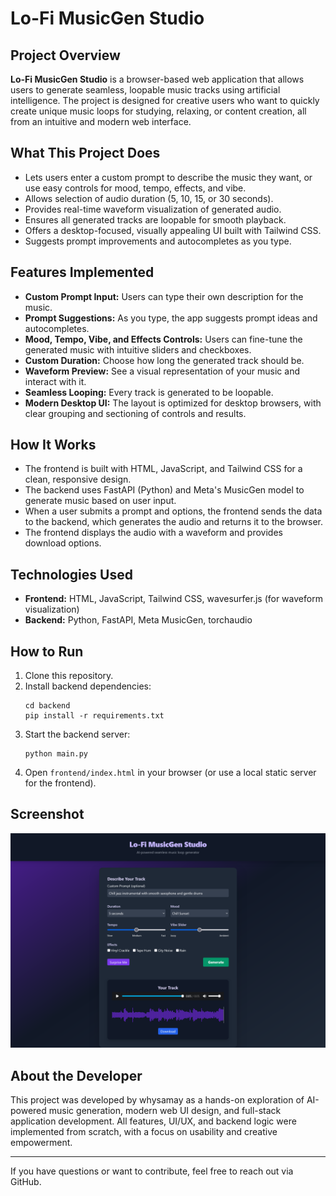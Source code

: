 # Lo-Fi MusicGen Studio

## Project Overview

**Lo-Fi MusicGen Studio** is a browser-based web application that allows users to generate seamless, loopable music tracks using artificial intelligence. The project is designed for creative users who want to quickly create unique music loops for studying, relaxing, or content creation, all from an intuitive and modern web interface.

## What This Project Does
- Lets users enter a custom prompt to describe the music they want, or use easy controls for mood, tempo, effects, and vibe.
- Allows selection of audio duration (5, 10, 15, or 30 seconds).
- Provides real-time waveform visualization of generated audio.
- Ensures all generated tracks are loopable for smooth playback.
- Offers a desktop-focused, visually appealing UI built with Tailwind CSS.
- Suggests prompt improvements and autocompletes as you type.

## Features Implemented
- **Custom Prompt Input:** Users can type their own description for the music.
- **Prompt Suggestions:** As you type, the app suggests prompt ideas and autocompletes.
- **Mood, Tempo, Vibe, and Effects Controls:** Users can fine-tune the generated music with intuitive sliders and checkboxes.
- **Custom Duration:** Choose how long the generated track should be.
- **Waveform Preview:** See a visual representation of your music and interact with it.
- **Seamless Looping:** Every track is generated to be loopable.
- **Modern Desktop UI:** The layout is optimized for desktop browsers, with clear grouping and sectioning of controls and results.

## How It Works
- The frontend is built with HTML, JavaScript, and Tailwind CSS for a clean, responsive design.
- The backend uses FastAPI (Python) and Meta's MusicGen model to generate music based on user input.
- When a user submits a prompt and options, the frontend sends the data to the backend, which generates the audio and returns it to the browser.
- The frontend displays the audio with a waveform and provides download options.

## Technologies Used
- **Frontend:** HTML, JavaScript, Tailwind CSS, wavesurfer.js (for waveform visualization)
- **Backend:** Python, FastAPI, Meta MusicGen, torchaudio

## How to Run
1. Clone this repository.
2. Install backend dependencies:
   ```
   cd backend
   pip install -r requirements.txt
   ```
3. Start the backend server:
   ```
   python main.py
   ```
4. Open `frontend/index.html` in your browser (or use a local static server for the frontend).

## Screenshot

![App Screenshot](assets/screenshot.png)

## About the Developer
This project was developed by whysamay as a hands-on exploration of AI-powered music generation, modern web UI design, and full-stack application development. All features, UI/UX, and backend logic were implemented from scratch, with a focus on usability and creative empowerment.

---

If you have questions or want to contribute, feel free to reach out via GitHub. 